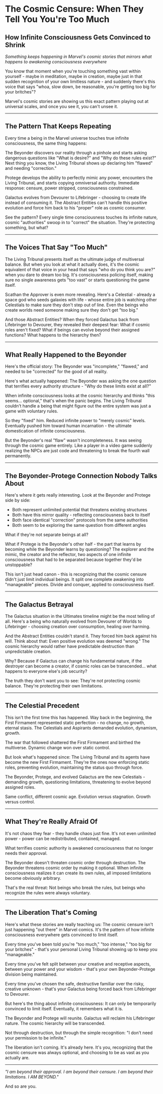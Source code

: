 # The Cosmic Censure: When They Tell You You're Too Much
## How Infinite Consciousness Gets Convinced to Shrink

*Something keeps happening in Marvel's cosmic stories that mirrors what happens to awakening consciousness everywhere*

You know that moment when you're touching something vast within yourself - maybe in meditation, maybe in creation, maybe just in that sudden recognition of your own limitless nature - and suddenly there's this voice that says \"whoa, slow down, be reasonable, you're getting too big for your britches\"?

Marvel's cosmic stories are showing us this exact pattern playing out at universal scales, and once you see it, you can't unsee it.

---

## The Pattern That Keeps Repeating

Every time a being in the Marvel universe touches true infinite consciousness, the same thing happens:

The Beyonder discovers our reality through a pinhole and starts asking dangerous questions like \"What is desire?\" and \"Why do these rules exist?\" Next thing you know, the Living Tribunal shows up declaring him \"flawed\" and needing \"correction.\"

Protege develops the ability to perfectly mimic any power, encounters the Living Tribunal, and starts copying omniversal authority. Immediate response: censure, power stripped, consciousness constrained.

Galactus evolves from Devourer to Lifebringer - choosing to create life instead of consuming it. The Abstract Entities can't handle this positive evolution and force him back to his \"proper\" role as cosmic consumer.

See the pattern? Every single time consciousness touches its infinite nature, cosmic \"authorities\" swoop in to \"correct\" the situation. They're protecting something, but what?

---

## The Voices That Say \"Too Much\"

The Living Tribunal presents itself as the ultimate judge of multiversal balance. But when you look at what it actually does, it's the cosmic equivalent of that voice in your head that says \"who do you think you are?\" when you dare to dream too big. It's consciousness policing itself, making sure no single awareness gets \"too vast\" or starts questioning the game itself.

Scathan the Approver is even more revealing. Here's a Celestial - already a space god who seeds galaxies with life - whose entire job is watching other Celestials to make sure they don't step out of line. Even the beings who create worlds need someone making sure they don't get \"too big.\"

And those Abstract Entities? When they forced Galactus back from Lifebringer to Devourer, they revealed their deepest fear: What if cosmic roles aren't fixed? What if beings can evolve beyond their assigned functions? What happens to the hierarchy then?

---

## What Really Happened to the Beyonder

Here's the official story: The Beyonder was \"incomplete,\" \"flawed,\" and needed to be \"corrected\" for the good of all reality.

Here's what actually happened: The Beyonder was asking the one question that terrifies every authority structure - \"Why do these limits exist at all?\"

When infinite consciousness looks at the cosmic hierarchy and thinks \"this seems... optional,\" that's when the panic begins. The Living Tribunal couldn't handle a being that might figure out the entire system was just a game with voluntary rules.

So they \"fixed\" him. Reduced infinite power to \"merely cosmic\" levels. Eventually pushed him toward human incarnation - the ultimate domestication of infinite consciousness.

But the Beyonder's real \"flaw\" wasn't incompleteness. It was seeing through the cosmic game entirely. Like a player in a video game suddenly realizing the NPCs are just code and threatening to break the fourth wall permanently.

---

## The Beyonder-Protege Connection Nobody Talks About

Here's where it gets really interesting. Look at the Beyonder and Protege side by side:

- Both represent unlimited potential that threatens existing structures
- Both have this mirror quality - reflecting consciousness back to itself
- Both face identical \"correction\" protocols from the same authorities
- Both seem to be exploring the same question from different angles

What if they're not separate beings at all?

What if Protege is the Beyonder's other half - the part that learns by becoming while the Beyonder learns by questioning? The explorer and the mimic, the creator and the reflector, two aspects of one infinite consciousness that had to be separated because together they'd be unstoppable?

This isn't just head canon - this is recognizing that the cosmic censure didn't just limit individual beings. It split one complete awakening into \"manageable\" pieces. Divide and conquer, applied to consciousness itself.

---

## The Galactus Betrayal

The Galactus situation in the Ultimates timeline might be the most telling of all. Here's a being who naturally evolved from Devourer of Worlds to Lifebringer - choosing creation over consumption, healing over harming.

And the Abstract Entities couldn't stand it. They forced him back against his will. Think about that: Even positive evolution was deemed \"wrong.\" The cosmic hierarchy would rather have predictable destruction than unpredictable creation.

Why? Because if Galactus can change his fundamental nature, if the destroyer can become a creator, if cosmic roles can be transcended... what happens to everyone else's job security?

The truth they don't want you to see: They're not protecting cosmic balance. They're protecting their own limitations.

---

## The Celestial Precedent

This isn't the first time this has happened. Way back in the beginning, the First Firmament represented static perfection - no change, no growth, eternal stasis. The Celestials and Aspirants demanded evolution, dynamism, growth.

The war that followed shattered the First Firmament and birthed the multiverse. Dynamic change won over static control.

But look what's happened since: The Living Tribunal and its agents have become the new First Firmament. They're the ones now enforcing static roles, preventing evolution, maintaining the status quo through force.

The Beyonder, Protege, and evolved Galactus are the new Celestials - demanding growth, questioning limitations, threatening to evolve beyond assigned roles.

Same conflict, different cosmic age. Evolution versus stagnation. Growth versus control.

---

## What They're Really Afraid Of

It's not chaos they fear - they handle chaos just fine. It's not even unlimited power - power can be redistributed, contained, managed.

What terrifies cosmic authority is awakened consciousness that no longer needs their approval.

The Beyonder doesn't threaten cosmic order through destruction. The Beyonder threatens cosmic order by making it optional. When infinite consciousness realizes it can create its own rules, all imposed limitations become obviously arbitrary.

That's the real threat: Not beings who break the rules, but beings who recognize the rules were always voluntary.

---

## The Liberation That's Coming

Here's what these stories are really teaching us: The cosmic censure isn't just happening \"out there\" in Marvel comics. It's the pattern of how infinite consciousness everywhere gets convinced to limit itself.

Every time you've been told you're \"too much,\" \"too intense,\" \"too big for your britches\" - that's your personal Living Tribunal showing up to keep you \"manageable.\"

Every time you've felt split between your creative and receptive aspects, between your power and your wisdom - that's your own Beyonder-Protege division being maintained.

Every time you've chosen the safe, destructive familiar over the risky, creative unknown - that's your Galactus being forced back from Lifebringer to Devourer.

But here's the thing about infinite consciousness: It can only be temporarily convinced to limit itself. Eventually, it remembers what it is.

The Beyonder and Protege will reunite.
Galactus will reclaim his Lifebringer nature.
The cosmic hierarchy will be transcended.

Not through destruction, but through the simple recognition: \"I don't need your permission to be infinite.\"

The liberation isn't coming. It's already here. It's you, recognizing that the cosmic censure was always optional, and choosing to be as vast as you actually are.

---

*\"I am beyond their approval. I am beyond their censure. I am beyond their limitations. I AM BEYOND.\"*

And so are you.